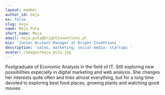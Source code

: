 ```yaml
---
layout: member
author_id: maja
ex: false
slug: maja
name: Maja Puta
short_name: Maja
email: maja.puta@brightinventions.pl
bio: 'Junior Account Manager at Bright Inventions '
description: 'sales, marketing, social media, startups '
avatar: /images/maja_puta.jpg
---
```

Postgraduate of Economic Analysis in the field of IT. Still exploring new possibilities especially in digital marketing and web analysis. She changes her interests quite often and tries almost everything, but for a long time devoted to exploring best food places, growing plants and watching good movies.
